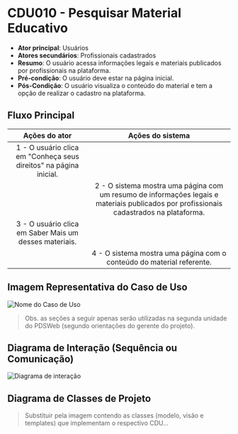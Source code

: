 # CDU010 - Pesquisar Material Educativo

- **Ator principal**: Usuários
- **Atores secundários**: Profissionais cadastrados	 
- **Resumo**: O usuário acessa informações legais e materiais publicados por profissionais na plataforma.
- **Pré-condição**: O usuário deve estar na página inicial.
- **Pós-Condição**: O usuário visualiza o conteúdo do material e tem a opção de realizar o cadastro na plataforma.

## Fluxo Principal
| Ações do ator | Ações do sistema |
| :-----------------: | :-----------------: | 
| 1 - O usuário clica em "Conheça seus direitos" na página inicial. | |  
| | 2 - O sistema mostra uma página com um resumo de informações legais e materiais publicados por profissionais cadastrados na plataforma.| 
| 3 - O usuário clica em Saber Mais um desses materiais. | |
| | 4 - O sistema mostra uma página com o conteúdo do material referente.| |


## Imagem Representativa do Caso de Uso
![Nome do Caso de Uso](https://imgur.com/CNWjQYH.png)

> Obs. as seções a seguir apenas serão utilizadas na segunda unidade do PDSWeb (segundo orientações do gerente do projeto).

## Diagrama de Interação (Sequência ou Comunicação)

![Diagrama de interação](https://imgur.com/AG94QxD.png)

## Diagrama de Classes de Projeto

> Substituir pela imagem contendo as classes (modelo, visão e templates) que implementam o respectivo CDU...
